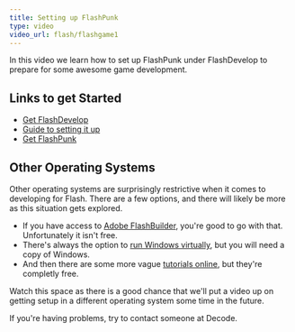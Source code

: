```yaml
---
title: Setting up FlashPunk
type: video
video_url: flash/flashgame1
---
```

In this video we learn how to set up FlashPunk under FlashDevelop to prepare for some awesome game development.

## Links to get Started

*   [Get FlashDevelop](http://www.flashdevelop.org/)
*   [Guide to setting it up](http://useflashpunk.net/getting-started/setting-up-flashdevelop.html)
*   [Get FlashPunk](http://useflashpunk.net)

## Other Operating Systems

Other operating systems are surprisingly restrictive when it comes to developing for Flash. There are a few options, and there will likely be more as this situation gets explored.

*   If you have access to [Adobe FlashBuilder](http://www.adobe.com/products/flash-builder-family.html), you're good to go with that. Unfortunately it isn't free.
*   There's always the option to [run Windows virtually](http://dev.mothteeth.com/2011/10/how-to-install-flashdevelop-on-osx-with-bridge/), but you will need a copy of Windows.
*   And then there are some more vague [tutorials online](http://www.aaronspjut.com/mind/index.php/2006/07/01/actionscript-3-hello-world-using-eclipse-on-os-x/), but they're completly free.

Watch this space as there is a good chance that we'll put a video up on getting setup in a different operating system some time in the future.

If you're having problems, try to contact someone at Decode.
